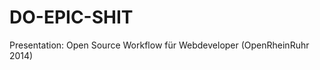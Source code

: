 DO-EPIC-SHIT
============

Presentation: Open Source Workflow für Webdeveloper (OpenRheinRuhr 2014)
